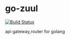 # go-zuul

[![Build Status](https://travis-ci.org/tietang/go-zuul.png?branch=master)](<https://travis-ci.org/tietang/go-zuul>)
 
api gateway,router for golang
